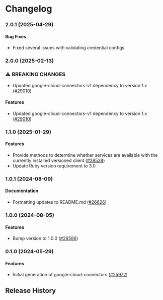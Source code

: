 # Changelog

### 2.0.1 (2025-04-29)

#### Bug Fixes

* Fixed several issues with validating credential configs 

### 2.0.0 (2025-02-13)

### ⚠ BREAKING CHANGES

* Updated google-cloud-connectors-v1 dependency to version 1.x ([#29010](https://github.com/googleapis/google-cloud-ruby/issues/29010))

#### Features

* Updated google-cloud-connectors-v1 dependency to version 1.x ([#29010](https://github.com/googleapis/google-cloud-ruby/issues/29010)) 

### 1.1.0 (2025-01-29)

#### Features

* Provide methods to determine whether services are available with the currently installed versioned client ([#28528](https://github.com/googleapis/google-cloud-ruby/issues/28528)) 
* Update Ruby version requirement to 3.0 

### 1.0.1 (2024-08-09)

#### Documentation

* Formatting updates to README.md ([#26626](https://github.com/googleapis/google-cloud-ruby/issues/26626)) 

### 1.0.0 (2024-08-05)

#### Features

* Bump version to 1.0.0 ([#26586](https://github.com/googleapis/google-cloud-ruby/issues/26586)) 

### 0.1.0 (2024-05-29)

#### Features

* Initial generation of google-cloud-connectors ([#25972](https://github.com/googleapis/google-cloud-ruby/issues/25972)) 

## Release History
